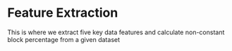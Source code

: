# Feature Extraction
This is where we extract five key data features and calculate non-constant block percentage from a given dataset
